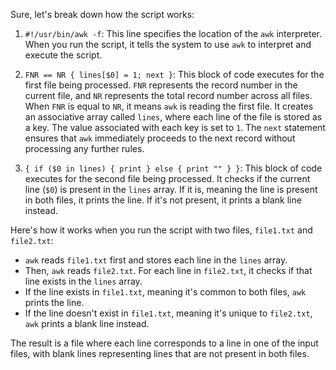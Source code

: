 Sure, let's break down how the script works:

1. `#!/usr/bin/awk -f`: This line specifies the location of the `awk` interpreter. When you run the script, it tells the system to use `awk` to interpret and execute the script.

2. `FNR == NR { lines[$0] = 1; next }`: This block of code executes for the first file being processed. `FNR` represents the record number in the current file, and `NR` represents the total record number across all files. When `FNR` is equal to `NR`, it means `awk` is reading the first file. It creates an associative array called `lines`, where each line of the file is stored as a key. The value associated with each key is set to `1`. The `next` statement ensures that `awk` immediately proceeds to the next record without processing any further rules.

3. `{ if ($0 in lines) { print } else { print "" } }`: This block of code executes for the second file being processed. It checks if the current line (`$0`) is present in the `lines` array. If it is, meaning the line is present in both files, it prints the line. If it's not present, it prints a blank line instead.

Here's how it works when you run the script with two files, `file1.txt` and `file2.txt`:

- `awk` reads `file1.txt` first and stores each line in the `lines` array.
- Then, `awk` reads `file2.txt`. For each line in `file2.txt`, it checks if that line exists in the `lines` array.
- If the line exists in `file1.txt`, meaning it's common to both files, `awk` prints the line.
- If the line doesn't exist in `file1.txt`, meaning it's unique to `file2.txt`, `awk` prints a blank line instead.

The result is a file where each line corresponds to a line in one of the input files, with blank lines representing lines that are not present in both files.